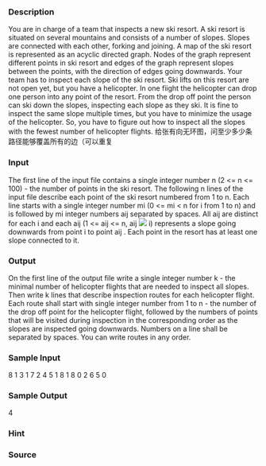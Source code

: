 
### Description
You are in charge of a team that inspects a new ski resort. A ski resort is situated on several mountains and consists of a number of slopes. Slopes are connected with each other, forking and joining. A map of the ski resort is represented as an acyclic directed graph. Nodes of the graph represent different points in ski resort and edges of the graph represent slopes between the points, with the direction of edges going downwards. 
Your team has to inspect each slope of the ski resort. Ski lifts on this resort are not open yet, but you have a helicopter. In one fiight the helicopter can drop one person into any point of the resort. From the drop off point the person can ski down the slopes, inspecting each slope as they ski. It is fine to inspect the same slope multiple times, but you have to minimize the usage of the helicopter. So, you have to figure out how to inspect all the slopes with the fewest number of helicopter flights.
给张有向无环图，问至少多少条路径能够覆盖所有的边（可以重复
### Input
The first line of the input file contains a single integer number n (2 <= n <= 100) - the number of points in the ski resort. The following n lines of the input file describe each point of the ski resort numbered from 1 to n. Each line starts with a single integer number mi (0 <= mi < n for i from 1 to n) and is followed by mi integer numbers aij separated by spaces. All aij are distinct for each i and each aij (1 <= aij <= n, aij ![](/images/2625_0.org/formula?tex=%5Cne) i) represents a slope going downwards from point i to point aij . Each point in the resort has at least one slope connected to it.
### Output
On the first line of the output file write a single integer number k - the minimal number of helicopter flights that are needed to inspect all slopes. Then write k lines that describe inspection routes for each helicopter flight. Each route shall start with single integer number from 1 to n - the number of the drop off point for the helicopter flight, followed by the numbers of points that will be visited during inspection in the corresponding order as the slopes are inspected going downwards. Numbers on a line shall be separated by spaces. You can write routes in any order.
### Sample Input
8
1 3
1 7
2 4 5
1 8
1 8
0
2 6 5
0

### Sample Output

4

### Hint

### Source
